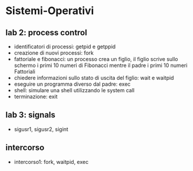 # Sistemi-Operativi
## lab 2: process control
- identificatori di processi: getpid e getppid
- creazione di nuovi processi: fork
- fattoriale e fibonacci: un processo crea un figlio, il figlio scrive sullo schermo i primi 10 numeri di Fibonacci mentre il padre i primi 10 numeri Fattoriali
- chiedere informazioni sullo stato di uscita del figlio: wait e waitpid
- eseguire un programma diverso dal padre: exec
- shell: simulare una shell utilizzando le system call
- terminazione: exit

## lab 3: signals
- sigusr1, sigusr2, sigint


## intercorso
- intercorso1: fork, waitpid, exec